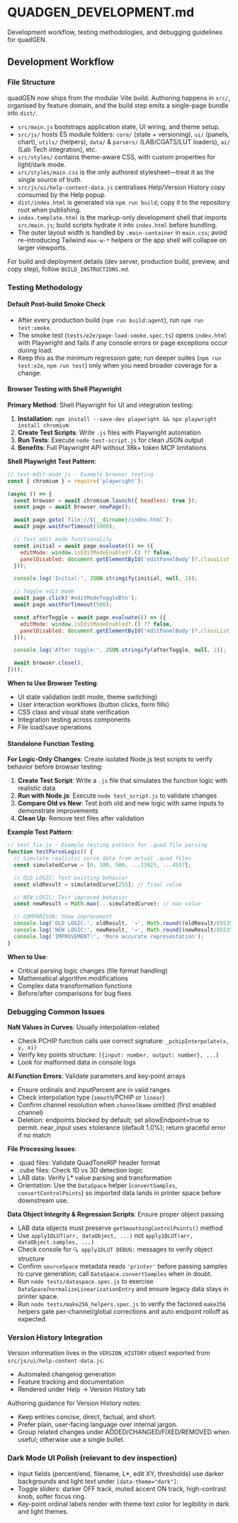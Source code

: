 # QUADGEN_DEVELOPMENT.md

Development workflow, testing methodologies, and debugging guidelines for quadGEN.

## Development Workflow

### File Structure

quadGEN now ships from the modular Vite build. Authoring happens in `src/`, organised by feature domain, and the build step emits a single-page bundle into `dist/`.
- `src/main.js` bootstraps application state, UI wiring, and theme setup.
- `src/js/` hosts ES module folders: `core/` (state + versioning), `ui/` (panels, chart), `utils/` (helpers), `data/` & `parsers/` (LAB/CGATS/LUT loaders), `ai/` (Lab Tech integration), etc.
- `src/styles/` contains theme-aware CSS, with custom properties for light/dark mode.
- `src/styles/main.css` is the only authored stylesheet—treat it as the single source of truth.
- `src/js/ui/help-content-data.js` centralises Help/Version History copy consumed by the Help popup.
- `dist/index.html` is generated via `npm run build`; copy it to the repository root when publishing.
- `index.template.html` is the markup-only development shell that imports `src/main.js`; build scripts hydrate it into `index.html` before bundling.
- The outer layout width is handled by `.main-container` in `main.css`; avoid re-introducing Tailwind `max-w-*` helpers or the app shell will collapse on larger viewports.

For build and deployment details (dev server, production build, preview, and copy step), follow `BUILD_INSTRUCTIONS.md`.

### Testing Methodology

#### Default Post-build Smoke Check

- After every production build (`npm run build:agent`), run `npm run test:smoke`.
- The smoke test (`tests/e2e/page-load-smoke.spec.ts`) opens `index.html` with Playwright and fails if any console errors or page exceptions occur during load.
- Keep this as the minimum regression gate; run deeper suites (`npm run test:e2e`, `npm run test`) only when you need broader coverage for a change.

#### Browser Testing with Shell Playwright

**Primary Method**: Shell Playwright for UI and integration testing:

1. **Installation**: `npm install --save-dev playwright && npx playwright install chromium`
2. **Create Test Scripts**: Write `.js` files with Playwright automation
3. **Run Tests**: Execute `node test-script.js` for clean JSON output
4. **Benefits**: Full Playwright API without 38k+ token MCP limitations

**Shell Playwright Test Pattern**:
```javascript
// test-edit-mode.js - Example browser testing
const { chromium } = require('playwright');

(async () => {
  const browser = await chromium.launch({ headless: true });
  const page = await browser.newPage();

  await page.goto(`file://${__dirname}/index.html`);
  await page.waitForTimeout(1000);

  // Test edit mode functionality
  const initial = await page.evaluate(() => ({
    editMode: window.isEditModeEnabled?.() ?? false,
    panelDisabled: document.getElementById('editPanelBody')?.classList.contains('edit-panel-disabled')
  }));

  console.log('Initial:', JSON.stringify(initial, null, 2));

  // Toggle edit mode
  await page.click('#editModeToggleBtn');
  await page.waitForTimeout(500);

  const afterToggle = await page.evaluate(() => ({
    editMode: window.isEditModeEnabled?.() ?? false,
    panelDisabled: document.getElementById('editPanelBody')?.classList.contains('edit-panel-disabled')
  }));

  console.log('After toggle:', JSON.stringify(afterToggle, null, 2));

  await browser.close();
})();
```

**When to Use Browser Testing**:
- UI state validation (edit mode, theme switching)
- User interaction workflows (button clicks, form fills)
- CSS class and visual state verification
- Integration testing across components
- File load/save operations

#### Standalone Function Testing

**For Logic-Only Changes**: Create isolated Node.js test scripts to verify behavior before browser testing:

1. **Create Test Script**: Write a `.js` file that simulates the function logic with realistic data
2. **Run with Node.js**: Execute `node test_script.js` to validate changes
3. **Compare Old vs New**: Test both old and new logic with same inputs to demonstrate improvements
4. **Clean Up**: Remove test files after validation

**Example Test Pattern**:
```javascript
// test_fix.js - Example testing pattern for .quad file parsing
function testParseLogic() {
  // Simulate realistic curve data from actual .quad files
  const simulatedCurve = [0, 100, 500, ...13925, ...4557];

  // OLD LOGIC: Test existing behavior
  const oldResult = simulatedCurve[255]; // final value

  // NEW LOGIC: Test improved behavior
  const newResult = Math.max(...simulatedCurve); // max value

  // COMPARISON: Show improvement
  console.log('OLD LOGIC:', oldResult, '→', Math.round((oldResult/65535)*100) + '%');
  console.log('NEW LOGIC:', newResult, '→', Math.round((newResult/65535)*100) + '%');
  console.log('IMPROVEMENT:', 'More accurate representation');
}
```

**When to Use**:
- Critical parsing logic changes (file format handling)
- Mathematical algorithm modifications
- Complex data transformation functions
- Before/after comparisons for bug fixes

### Debugging Common Issues

**NaN Values in Curves**: Usually interpolation-related
- Check PCHIP function calls use correct signature: `_pchipInterpolate(x, y, xi)`
- Verify key points structure: `[{input: number, output: number}, ...]`
- Look for malformed data in console logs

**AI Function Errors**: Validate parameters and key‑point arrays
- Ensure ordinals and inputPercent are in valid ranges
- Check interpolation type (`smooth`/PCHIP or `linear`)
- Confirm channel resolution when `channelName` omitted (first enabled channel)
- Deletion: endpoints blocked by default; set allowEndpoint=true to permit. near_input uses ±tolerance (default 1.0%); return graceful error if no match

**File Processing Issues**:
- .quad files: Validate QuadToneRIP header format
- .cube files: Check 1D vs 3D detection logic
- LAB data: Verify L* value parsing and transformation
- Orientation: Use the `DataSpace` helper (`convertSamples`, `convertControlPoints`) so imported data lands in printer space before downstream use.

**Data Object Integrity & Regression Scripts**: Ensure proper object passing
- LAB data objects must preserve `getSmoothingControlPoints()` method
- Use `apply1DLUT(arr, dataObject, ...)` not `apply1DLUT(arr, dataObject.samples, ...)`
- Check console for `🔍 apply1DLUT DEBUG:` messages to verify object structure
- Confirm `sourceSpace` metadata reads `'printer'` before passing samples to curve generation; call `DataSpace.convertSamples` when in doubt.
- Run `node tests/dataspace.spec.js` to exercise `DataSpace`/`normalizeLinearizationEntry` and ensure legacy data stays in printer space.
- Run `node tests/make256_helpers.spec.js` to verify the factored `make256` helpers gate per-channel/global corrections and auto endpoint rolloff as expected.

### Version History Integration

Version information lives in the `VERSION_HISTORY` object exported from `src/js/ui/help-content-data.js`:
- Automated changelog generation
- Feature tracking and documentation
- Rendered under Help → Version History tab

Authoring guidance for Version History notes:
- Keep entries concise, direct, factual, and short.
- Prefer plain, user-facing language over internal jargon.
- Group related changes under ADDED/CHANGED/FIXED/REMOVED when useful; otherwise use a single bullet.

### Dark Mode UI Polish (relevant to dev inspection)
- Input fields (percent/end, filename, L*, edit XY, thresholds) use darker backgrounds and light text under `[data-theme="dark"]`.
- Toggle sliders: darker OFF track, muted accent ON track, high-contrast knob, softer focus ring.
- Key-point ordinal labels render with theme text color for legibility in dark and light themes.
